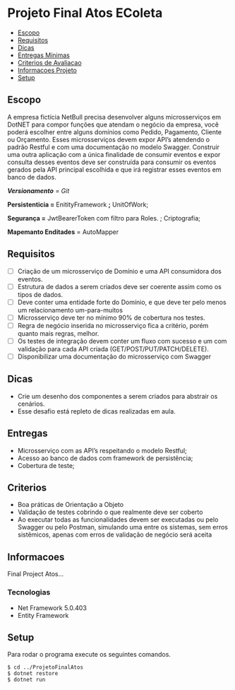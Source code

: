 # Projeto Final Atos EColeta #

* [Escopo](#escopo)
* [Requisitos](#requisitos)
* [Dicas](#dicas)
* [Entregas Mínimas](#entregas)
* [Criterios de Avaliacao](#criterios)
* [Informacoes Projeto](#informacoes)
* [Setup](#setup)

## Escopo

A empresa fictícia NetBull precisa desenvolver alguns microsserviços em DotNET
para compor funções que atendam o negócio da empresa, você poderá escolher entre
alguns domínios como Pedido, Pagamento, Cliente ou Orçamento.
Esses microsserviços devem expor API’s atendendo o padrão Restful e com uma documentação no modelo
Swagger.
Construir uma outra aplicação com a única finalidade de consumir eventos e
expor consulta desses eventos deve ser construída para consumir os eventos gerados
pela API principal escolhida e que irá registrar esses eventos em banco de dados.



***Versionamento** = Git*

**Persistenticia =** EnitityFramework **;** UnitOfWork;

**Segurança =** JwtBearerToken com filtro para Roles. ; Criptografia;

**Mapemanto Enditades** = AutoMapper





## Requisitos

* [ ] Criação de um microsserviço de Domínio e uma API consumidora dos eventos.
* [ ] Estrutura de dados a serem criados deve ser coerente assim como os tipos de dados.
* [ ] Deve conter uma entidade forte do Domínio, e que deve ter pelo menos um relacionamento um-para-muitos
* [ ] Microsserviço deve ter no mínimo 90% de cobertura nos testes.
* [ ] Regra de negócio inserida no microsserviço fica a critério, porém quanto mais regras, melhor.
* [ ] Os testes de integração devem conter um fluxo com sucesso e um com validação para cada API criada (GET/POST/PUT/PATCH/DELETE).
* [ ] Disponibilizar uma documentação do microsserviço com Swagger

## Dicas

* Crie um desenho dos componentes a serem criados para abstrair os cenários.
* Esse desafio está repleto de dicas realizadas em aula.

## Entregas

* Microsserviço com as API’s respeitando o modelo Restful;
* Acesso ao banco de dados com framework de persistência;
* Cobertura de teste;

## Criterios

* Boa práticas de Orientação a Objeto
* Validação de testes cobrindo o que realmente deve ser coberto
* Ao executar todas as funcionalidades devem ser executadas ou pelo Swagger ou pelo Postman, simulando uma  entre os sistemas, sem erros sistêmicos, apenas com erros de validação de negócio será aceita

## Informacoes

Final Project Atos...

### Tecnologias

* Net Framework 5.0.403
* Entity Framework

## Setup

Para rodar o programa execute os seguintes comandos.

```
$ cd ../ProjetoFinalAtos
$ dotnet restore
$ dotnet run 
```
